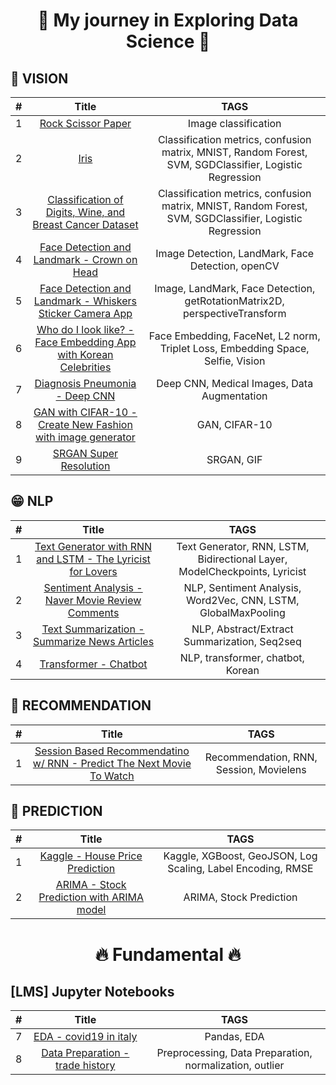<h1 align="center">
  🛫 My journey in Exploring Data Science 🛬
</h1>

## 👀 VISION
|  #  | Title  | TAGS |
| :-: | :---:  | :--: | 
|  1  |[Rock Scissor Paper](Exploration/02_rock_scissor_paper.ipynb) | Image classification | 
|  2  |[Iris](Exploration/EXP02_IRIS.ipynb) | Classification metrics, confusion matrix, MNIST, Random Forest, SVM, SGDClassifier, Logistic Regression  | 
|  3  |[Classification of Digits, Wine, and Breast Cancer Dataset](Exploration/%5BE_02%5DClassification_of_Digits%26Wine%26Breast_Cancer.ipynb) | Classification metrics, confusion matrix, MNIST, Random Forest, SVM, SGDClassifier, Logistic Regression  | 
|  4  |[Face Detection and Landmark - Crown on Head ](Exploration/%5BE_02%5DClassification_of_Digits%26Wine%26Breast_Cancer.ipynb) | Image Detection, LandMark, Face Detection, openCV  | 
|  5  |[Face Detection and Landmark - Whiskers Sticker Camera App ](Exploration/%5BE_03%5D_Face_Detection_Whisker.ipynb) | Image, LandMark, Face Detection, getRotationMatrix2D, perspectiveTransform  | 
|  6  |[Who do I look like? - Face Embedding App with Korean Celebrities ](Exploration/[E_05]_Who_do_I_look_like_Face_Embedding.ipynb) | Face Embedding, FaceNet, L2 norm, Triplet Loss, Embedding Space, Selfie, Vision  | 
|  7  |[Diagnosis Pneumonia - Deep CNN ](Exploration/[E_11]_Detect_Diagnosis_Pneumonia.ipynb) | Deep CNN, Medical Images, Data Augmentation | 
|  8  |[GAN with CIFAR-10 - Create New Fashion with image generator ](Exploration/[E_13]_cifar10_with_gan_generator_constructor.ipynb) | GAN, CIFAR-10 | 
|  9  |[SRGAN Super Resolution ](Exploration/[E_16]_SRGAN.ipynb) | SRGAN, GIF| 


## 😁 NLP
|  #  | Title  | TAGS |
| :-: | :---:  | :--: | 
|  1  |[Text Generator with RNN and LSTM - The Lyricist for Lovers ](Exploration/%5BE_04%5D_Create_Lyricist_with_RNN_LSTM.ipynb) | Text Generator, RNN, LSTM, Bidirectional Layer, ModelCheckpoints, Lyricist  | 
|  2  |[Sentiment Analysis - Naver Movie Review Comments ](Exploration/Sentiment_Analysis-Movie_Review.ipynb) | NLP, Sentiment Analysis, Word2Vec, CNN, LSTM, GlobalMaxPooling | 
|  3  |[Text Summarization - Summarize News Articles ](Exploration/[E_10]_Text_Summarization.ipynb) | NLP, Abstract/Extract Summarization, Seq2seq | 
|  4  |[Transformer - Chatbot ](Exploration/[E_15]_Transformer_Chatbot.ipynb) | NLP, transformer, chatbot, Korean | 


## 🤗 RECOMMENDATION
|  #  | Title  | TAGS |
| :-: | :---:  | :--: | 
|  1  |[Session Based Recommendatino w/ RNN - Predict The Next Movie To Watch ](Exploration/[E_12]_prediction-next_movie_to_watch.ipynb) | Recommendation, RNN, Session, Movielens  | 

## 🧠 PREDICTION
|  #  | Title  | TAGS |
| :-: | :---:  | :--: | 
|  1  |[Kaggle - House Price Prediction ](Exploration/[E_06]_House_Price_Prediction_KaKR_kaggle.ipynb) | Kaggle, XGBoost, GeoJSON, Log Scaling, Label Encoding, RMSE  | 
|  2  |[ARIMA - Stock Prediction with ARIMA model ](Exploration/[E_14]_stock_prediction_with_ARIMA_model.ipynb) | ARIMA, Stock Prediction  | 
<h1 align="center">
  🔥 Fundamental 🔥
</h1>

## [LMS] Jupyter Notebooks
|  #  | Title  | TAGS |
| :-: | :---:  | :--: | 
|  7  |[EDA - covid19 in italy](Fundamental/covid19-in-italy.ipynb) | Pandas, EDA | 
|  8  |[Data Preparation - trade history](Fundamental/data_preprocessing-trade.ipynb) | Preprocessing, Data Preparation, normalization, outlier |   
         
<br/>
               